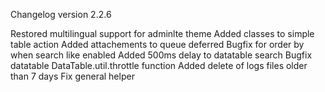 Changelog version 2.2.6
 
Restored multilingual support for adminlte theme
Added classes to simple table action
Added attachements to queue deferred
Bugfix for order by when search like enabled
Added 500ms delay to datatable search
Bugfix datatable DataTable.util.throttle function
Added delete of logs files older than 7 days
Fix general helper
